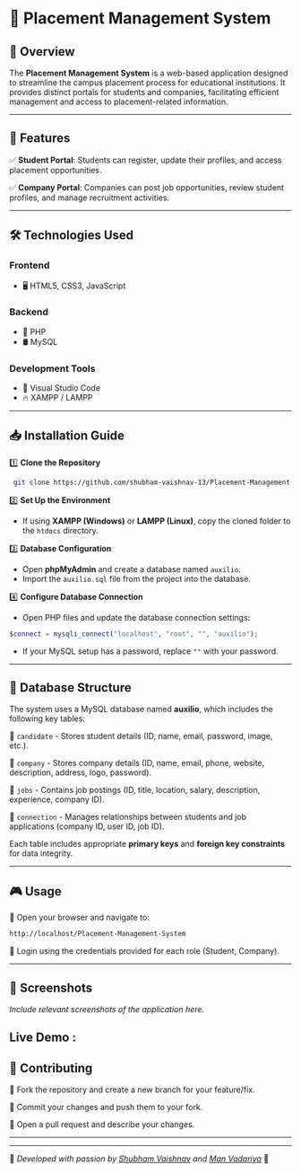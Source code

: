 # 📌 Placement Management System

## 🚀 Overview

The **Placement Management System** is a web-based application designed to streamline the campus placement process for educational institutions. It provides distinct portals for students and companies, facilitating efficient management and access to placement-related information.

---

## 🎯 Features

✅ **Student Portal**: Students can register, update their profiles, and access placement opportunities.

✅ **Company Portal**: Companies can post job opportunities, review student profiles, and manage recruitment activities.

---

## 🛠️ Technologies Used

### **Frontend**
- 🖥️ HTML5, CSS3, JavaScript

### **Backend**
- 🐘 PHP
- 🛢️ MySQL

### **Development Tools**
- 📝 Visual Studio Code
- 🔥 XAMPP / LAMPP

---

## 📥 Installation Guide

1️⃣ **Clone the Repository**
```bash
 git clone https://github.com/shubham-vaishnav-13/Placement-Management-System.git
```

2️⃣ **Set Up the Environment**
- If using **XAMPP (Windows)** or **LAMPP (Linux)**, copy the cloned folder to the `htdocs` directory.

3️⃣ **Database Configuration**
- Open **phpMyAdmin** and create a database named `auxilio`.
- Import the `auxilio.sql` file from the project into the database.

4️⃣ **Configure Database Connection**
- Open PHP files and update the database connection settings:
```php
$connect = mysqli_connect("localhost", "root", "", "auxilio");
```
- If your MySQL setup has a password, replace `""` with your password.

---

## 📂 Database Structure

The system uses a MySQL database named **auxilio**, which includes the following key tables:

🔹 `candidate` - Stores student details (ID, name, email, password, image, etc.).

🔹 `company` - Stores company details (ID, name, email, phone, website, description, address, logo, password).

🔹 `jobs` - Contains job postings (ID, title, location, salary, description, experience, company ID).

🔹 `connection` - Manages relationships between students and job applications (company ID, user ID, job ID).

Each table includes appropriate **primary keys** and **foreign key constraints** for data integrity.

---

## 🎮 Usage

🔹 Open your browser and navigate to:
```bash
http://localhost/Placement-Management-System
```
🔹 Login using the credentials provided for each role (Student, Company).

---

## 📸 Screenshots

*Include relevant screenshots of the application here.*

Live Demo : 
---

## 🤝 Contributing

🔹 Fork the repository and create a new branch for your feature/fix.

🔹 Commit your changes and push them to your fork.

🔹 Open a pull request and describe your changes.

---

---

🎯 *Developed with passion by [Shubham Vaishnav](https://github.com/shubham-vaishnav-13) and [Man Vadariya](https://github.com/Manvadariya)* 🚀
